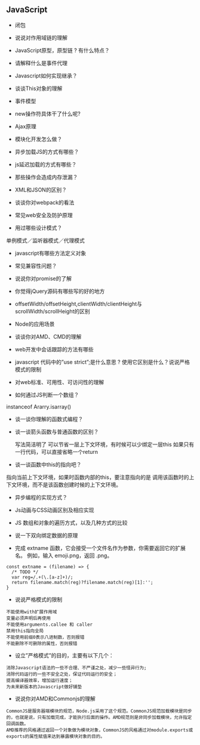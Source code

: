 ## JavaScript

- 闭包

- 说说对作用域链的理解

- JavaScript原型，原型链 ? 有什么特点？

- 请解释什么是事件代理

- Javascript如何实现继承？

- 谈谈This对象的理解

- 事件模型

- new操作符具体干了什么呢?

- Ajax原理

- 模块化开发怎么做？

- 异步加载JS的方式有哪些？

- js延迟加载的方式有哪些？

- 那些操作会造成内存泄漏？

- XML和JSON的区别？

- 谈谈你对webpack的看法

- 常见web安全及防护原理

- 用过哪些设计模式？

单例模式／监听器模式／代理模式

- javascript有哪些方法定义对象

- 常见兼容性问题？

- 说说你对promise的了解

- 你觉得jQuery源码有哪些写的好的地方

- offsetWidth/offsetHeight,clientWidth/clientHeight与scrollWidth/scrollHeight的区别

- Node的应用场景

- 谈谈你对AMD、CMD的理解

- web开发中会话跟踪的方法有哪些

- javascript 代码中的”use strict”;是什么意思 ? 使用它区别是什么？说说严格模式的限制

- 对web标准、可用性、可访问性的理解

- 如何通过JS判断一个数组？

instanceof Ararry.isarray()

- 谈一谈你理解的函数式编程？

- 谈一谈箭头函数与普通函数的区别？

    写法简洁明了
    可以节省一层上下文环境，有时候可以少绑定一层this
    如果只有一行代码，可以直接省略一个return

- 谈一谈函数中this的指向吧？

指向当前上下文环境，如果时函数内部的this，要注意指向的是 调用该函数时的上下文环境，而不是该函数创建时候的上下文环境。

- 异步编程的实现方式？

- Js动画与CSS动画区别及相应实现

- JS 数组和对象的遍历方式，以及几种方式的比较

- 说一下双向绑定数据的原理



- 完成 extname 函数，它会接受一个文件名作为参数，你需要返回它的扩展名。
    例如，输入 emoji.png，返回 .png。

```
const extname = (filename) => {
  /* TODO */
  var reg=/.+(\.[a-z]+)/;
  return filename.match(reg)?filename.match(reg)[1]:'';
}
```

- 说说严格模式的限制

```
不能使用with扩展作用域
变量必须声明后再使用
不能使用arguments.callee 和 caller
禁用this指向全局
不能使用前缀0表示八进制数，否则报错
不能删除不可删除的属性，否则报错
```

- 设立”严格模式”的目的，主要有以下几个：

```
消除Javascript语法的一些不合理、不严谨之处，减少一些怪异行为;
消除代码运行的一些不安全之处，保证代码运行的安全；
提高编译器效率，增加运行速度；
为未来新版本的Javascript做好铺垫
```

- 说说你对AMD和Commonjs的理解

```
CommonJS是服务器端模块的规范，Node.js采用了这个规范。CommonJS规范加载模块是同步的，也就是说，只有加载完成，才能执行后面的操作。AMD规范则是非同步加载模块，允许指定回调函数。
AMD推荐的风格通过返回一个对象做为模块对象，CommonJS的风格通过对module.exports或exports的属性赋值来达到暴露模块对象的目的。
```